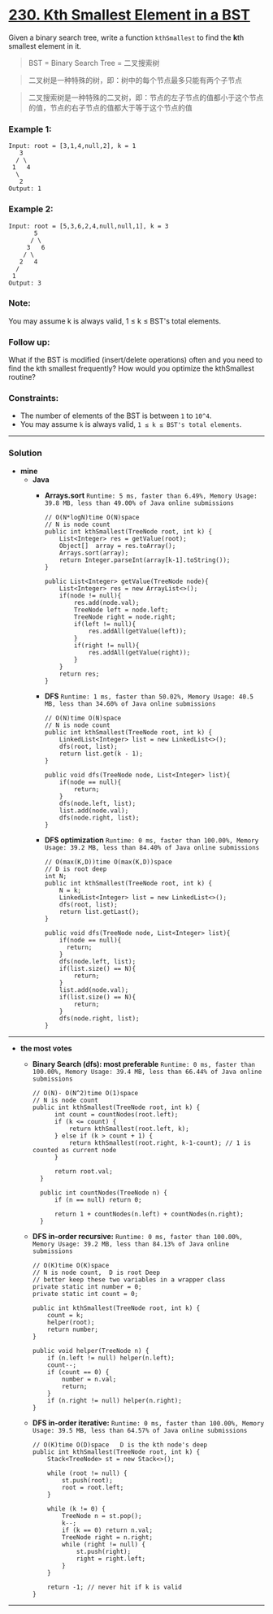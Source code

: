 # [230. Kth Smallest Element in a BST](https://leetcode.com/problems/kth-smallest-element-in-a-bst/description/)

Given a binary search tree, write a function `kthSmallest` to find the **k**th smallest element in it.

> BST = Binary Search Tree =  二叉搜索树

>二叉树是一种特殊的树，即：树中的每个节点最多只能有两个子节点

>二叉搜索树是一种特殊的二叉树，即：节点的左子节点的值都小于这个节点的值，节点的右子节点的值都大于等于这个节点的值


### Example 1:
```
Input: root = [3,1,4,null,2], k = 1
   3
  / \
 1   4
  \
   2
Output: 1
```

### Example 2:
```
Input: root = [5,3,6,2,4,null,null,1], k = 3
       5
      / \
     3   6
    / \
   2   4
  /
 1
Output: 3
```

### Note: 
You may assume k is always valid, 1 ≤ k ≤ BST's total elements.

### Follow up:
What if the BST is modified (insert/delete operations) often and you need to find the kth smallest frequently? How would you optimize the kthSmallest routine?

### Constraints:
* The number of elements of the BST is between `1` to `10^4`.
* You may assume `k` is always valid, `1 ≤ k ≤ BST's total elements`.

---

### Solution
* **mine**
  * **Java**
    * **Arrays.sort** `Runtime: 5 ms, faster than 6.49%, Memory Usage: 39.8 MB, less than 49.00% of Java online submissions`
      ```
      // O(N*logN)time O(N)space
      // N is node count
      public int kthSmallest(TreeNode root, int k) {
          List<Integer> res = getValue(root);
          Object[]  array = res.toArray();
          Arrays.sort(array);
          return Integer.parseInt(array[k-1].toString());
      }

      public List<Integer> getValue(TreeNode node){
          List<Integer> res = new ArrayList<>();
          if(node != null){
              res.add(node.val);
              TreeNode left = node.left;
              TreeNode right = node.right;
              if(left != null){
                  res.addAll(getValue(left));
              }
              if(right != null){
                  res.addAll(getValue(right));
              } 
          }
          return res;
      }
      ```
      
    * **DFS** `Runtime: 1 ms, faster than 50.02%, Memory Usage: 40.5 MB, less than 34.60% of Java online submissions`
      ```
      // O(N)time O(N)space
      // N is node count
      public int kthSmallest(TreeNode root, int k) {
          LinkedList<Integer> list = new LinkedList<>();
          dfs(root, list);
          return list.get(k - 1);
      }

      public void dfs(TreeNode node, List<Integer> list){
          if(node == null){
              return;
          }
          dfs(node.left, list);
          list.add(node.val);
          dfs(node.right, list);
      }
      ```
      
    * **DFS optimization** `Runtime: 0 ms, faster than 100.00%, Memory Usage: 39.2 MB, less than 84.40% of Java online submissions`
      ```
      // O(max(K,D))time O(max(K,D))space  
      // D is root deep
      int N;
      public int kthSmallest(TreeNode root, int k) {
          N = k;
          LinkedList<Integer> list = new LinkedList<>();
          dfs(root, list);
          return list.getLast();
      }

      public void dfs(TreeNode node, List<Integer> list){
          if(node == null){
            return;
          }
          dfs(node.left, list);
          if(list.size() == N){
              return;
          }
          list.add(node.val);
          if(list.size() == N){
              return;
          }
          dfs(node.right, list);
      }
      ```

---

* **the most votes** 

  * **Binary Search (dfs): most preferable** `Runtime: 0 ms, faster than 100.00%, Memory Usage: 39.4 MB, less than 66.44% of Java online submissions`
    ```
    // O(N)- O(N^2)time O(1)space
    // N is node count
    public int kthSmallest(TreeNode root, int k) {
          int count = countNodes(root.left);
          if (k <= count) {
              return kthSmallest(root.left, k);
          } else if (k > count + 1) {
              return kthSmallest(root.right, k-1-count); // 1 is counted as current node
          }

          return root.val;
      }

      public int countNodes(TreeNode n) {
          if (n == null) return 0;

          return 1 + countNodes(n.left) + countNodes(n.right);
      }
      ```

  * **DFS in-order recursive:** `Runtime: 0 ms, faster than 100.00%, Memory Usage: 39.2 MB, less than 84.13% of Java online submissions`
    ```
    // O(K)time O(K)space
    // N is node count,  D is root Deep
    // better keep these two variables in a wrapper class
    private static int number = 0;
    private static int count = 0;

    public int kthSmallest(TreeNode root, int k) {
        count = k;
        helper(root);
        return number;
    }
    
    public void helper(TreeNode n) {
        if (n.left != null) helper(n.left);
        count--;
        if (count == 0) {
            number = n.val;
            return;
        }
        if (n.right != null) helper(n.right);
    }
    ```
    
  * **DFS in-order iterative:** `Runtime: 0 ms, faster than 100.00%, Memory Usage: 39.5 MB, less than 64.57% of Java online submissions`
    ```
    // O(K)time O(D)space   D is the kth node's deep
    public int kthSmallest(TreeNode root, int k) {
        Stack<TreeNode> st = new Stack<>();

        while (root != null) {
            st.push(root);
            root = root.left;
        }

        while (k != 0) {
            TreeNode n = st.pop();
            k--;
            if (k == 0) return n.val;
            TreeNode right = n.right;
            while (right != null) {
                st.push(right);
                right = right.left;
            }
        }

        return -1; // never hit if k is valid
    }
    ```
    
---
